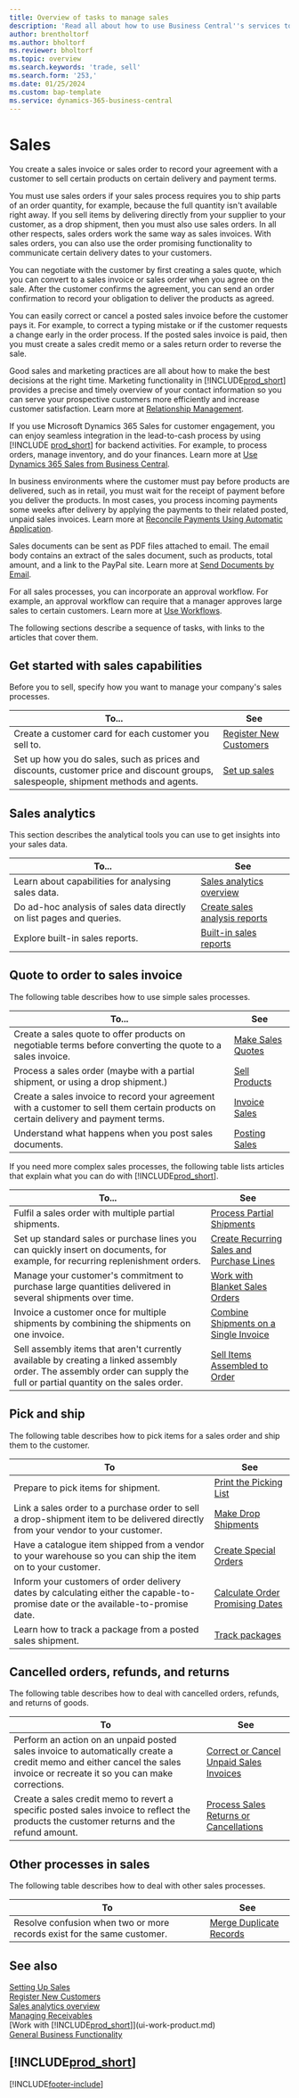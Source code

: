 ```yaml
---
title: Overview of tasks to manage sales
description: 'Read all about how to use Business Central''s services to manage your customers'' sales activities with sales invoices, orders, quotes, and more.'
author: brentholtorf
ms.author: bholtorf
ms.reviewer: bholtorf
ms.topic: overview
ms.search.keywords: 'trade, sell'
ms.search.form: '253,'
ms.date: 01/25/2024
ms.custom: bap-template
ms.service: dynamics-365-business-central
---
```


# <a name="sales"></a>Sales

You create a sales invoice or sales order to record your agreement with a customer to sell certain products on certain delivery and payment terms.

You must use sales orders if your sales process requires you to ship parts of an order quantity, for example, because the full quantity isn't available right away. If you sell items by delivering directly from your supplier to your customer, as a drop shipment, then you must also use sales orders. In all other respects, sales orders work the same way as sales invoices. With sales orders, you can also use the order promising functionality to communicate certain delivery dates to your customers.  

You can negotiate with the customer by first creating a sales quote, which you can convert to a sales invoice or sales order when you agree on the sale. After the customer confirms the agreement, you can send an order confirmation to record your obligation to deliver the products as agreed.

You can easily correct or cancel a posted sales invoice before the customer pays it. For example, to correct a typing mistake or if the customer requests a change early in the order process. If the posted sales invoice is paid, then you must create a sales credit memo or a sales return order to reverse the sale.

Good sales and marketing practices are all about how to make the best decisions at the right time. Marketing functionality in [!INCLUDE[prod_short](includes/prod_short.md)] provides a precise and timely overview of your contact information so you can serve your prospective customers more efficiently and increase customer satisfaction. Learn more at [Relationship Management](marketing-relationship-management.md).

If you use Microsoft Dynamics 365 Sales for customer engagement, you can enjoy seamless integration in the lead-to-cash process by using [!INCLUDE [prod_short](includes/prod_short.md)] for backend activities. For example, to process orders, manage inventory, and do your finances. Learn more at [Use Dynamics 365 Sales from Business Central](marketing-integrate-dynamicscrm.md).

In business environments where the customer must pay before products are delivered, such as in retail, you must wait for the receipt of payment before you deliver the products. In most cases, you process incoming payments some weeks after delivery by applying the payments to their related posted, unpaid sales invoices. Learn more at [Reconcile Payments Using Automatic Application](receivables-how-reconcile-payments-auto-application.md).

Sales documents can be sent as PDF files attached to email. The email body contains an extract of the sales document, such as products, total amount, and a link to the PayPal site. Learn more at [Send Documents by Email](ui-how-send-documents-email.md).

For all sales processes, you can incorporate an approval workflow. For example, an approval workflow can require that a manager approves large sales to certain customers. Learn more at [Use Workflows](across-use-workflows.md).

The following sections describe a sequence of tasks, with links to the articles that cover them.

## <a name="get-started-with-sales-capabilities"></a>Get started with sales capabilities

Before you to sell, specify how you want to manage your company's sales processes.

|To...| See |
|---|---|
| Create a customer card for each customer you sell to.|[Register New Customers](sales-how-register-new-customers.md) |
| Set up how you do sales, such as prices and discounts, customer price and discount groups, salespeople, shipment methods and agents. | [Set up sales](sales-setup-sales.md) |

## <a name="sales-analytics"></a>Sales analytics

This section describes the analytical tools you can use to get insights into your sales data.

| To... | See |
| --- | --- |
| Learn about capabilities for analysing sales data. | [Sales analytics overview](sales-analytics-overview.md) |
| Do ad-hoc analysis of sales data directly on list pages and queries. | [Create sales analysis reports](bi-how-create-analysis-views-reports.md) |
| Explore built-in sales reports. | [Built-in sales reports](sales-reports.md) |

## <a name="quote-to-order-to-sales-invoice"></a>Quote to order to sales invoice

The following table describes how to use simple sales processes.

|To...| See |
|---|---|
| Create a sales quote to offer products on negotiable terms before converting the quote to a sales invoice. |[Make Sales Quotes](sales-how-make-offers.md) |
| Process a sales order (maybe with a partial shipment, or using a drop shipment.) |[Sell Products](sales-how-sell-products.md) |
| Create a sales invoice to record your agreement with a customer to sell them certain products on certain delivery and payment terms. |[Invoice Sales](sales-how-invoice-sales.md) |
|Understand what happens when you post sales documents.|[Posting Sales](ui-post-sales.md)|

If you need more complex sales processes, the following table lists articles that explain what you can do with [!INCLUDE[prod_short](includes/prod_short.md)].

|To...| See |
|---|---|
| Fulfil a sales order with multiple partial shipments. | [Process Partial Shipments](sales-how-send-partial-shipments.md) |
| Set up standard sales or purchase lines you can quickly insert on documents, for example, for recurring replenishment orders.|[Create Recurring Sales and Purchase Lines](sales-how-work-standard-lines.md)|  
|Manage your customer's commitment to purchase large quantities delivered in several shipments over time.|[Work with Blanket Sales Orders](sales-how-to-create-blanket-sales-orders.md)|
|Invoice a customer once for multiple shipments by combining the shipments on one invoice.|[Combine Shipments on a Single Invoice](sales-how-to-combine-shipments-on-a-single-invoice.md)|
|Sell assembly items that aren't currently available by creating a linked assembly order. The assembly order can supply the full or partial quantity on the sales order.|[Sell Items Assembled to Order](assembly-how-to-sell-items-assembled-to-order.md)|

## <a name="pick-and-ship"></a>Pick and ship

The following table describes how to pick items for a sales order and ship them to the customer.

| To | See |
| --- | --- |
|Prepare to pick items for shipment.|[Print the Picking List](sales-how-print-picking-list.md)|
| Link a sales order to a purchase order to sell a drop-shipment item to be delivered directly from your vendor to your customer. |[Make Drop Shipments](sales-how-drop-shipment.md) |
|Have a catalogue item shipped from a vendor to your warehouse so you can ship the item on to your customer.|[Create Special Orders](sales-how-to-create-special-orders.md)|
|Inform your customers of order delivery dates by calculating either the capable-to-promise date or the available-to-promise date.|[Calculate Order Promising Dates](sales-how-to-calculate-order-promising-dates.md)|
| Learn how to track a package from a posted sales shipment. | [Track packages](sales-how-track-packages.md) |

## <a name="canceled-orders-refunds-and-returns"></a>Cancelled orders, refunds, and returns

The following table describes how to deal with cancelled orders, refunds, and returns of goods.

| To | See |
| --- | --- |
| Perform an action on an unpaid posted sales invoice to automatically create a credit memo and either cancel the sales invoice or recreate it so you can make corrections. |[Correct or Cancel Unpaid Sales Invoices](sales-how-correct-cancel-sales-invoice.md) |
| Create a sales credit memo to revert a specific posted sales invoice to reflect the products the customer returns and the refund amount. |[Process Sales Returns or Cancellations](sales-how-process-sales-returns-cancellations.md) |

## <a name="other-processes-in-sales"></a>Other processes in sales

The following table describes how to deal with other sales processes.

| To | See |
| --- | --- |
|Resolve confusion when two or more records exist for the same customer.|[Merge Duplicate Records](sales-how-merge-duplicate-records.md)|

## <a name="see-also"></a>See also

[Setting Up Sales](sales-setup-sales.md)  
[Register New Customers](sales-how-register-new-customers.md)  
[Sales analytics overview](sales-analytics-overview.md)   
[Managing Receivables](receivables-manage-receivables.md)  
[Work with [!INCLUDE[prod_short](includes/prod_short.md)]](ui-work-product.md)  
[General Business Functionality](ui-across-business-areas.md)

## [!INCLUDE[prod_short](includes/free_trial_md.md)]  

[!INCLUDE[footer-include](includes/footer-banner.md)]
